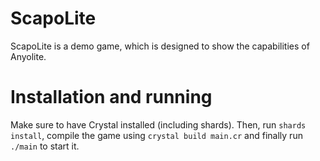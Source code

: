 # ScapoLite

ScapoLite is a demo game, which is designed to show the capabilities of Anyolite.

# Installation and running

Make sure to have Crystal installed (including shards). Then, run `shards install`,
compile the game using `crystal build main.cr` and finally run `./main` to start it.
